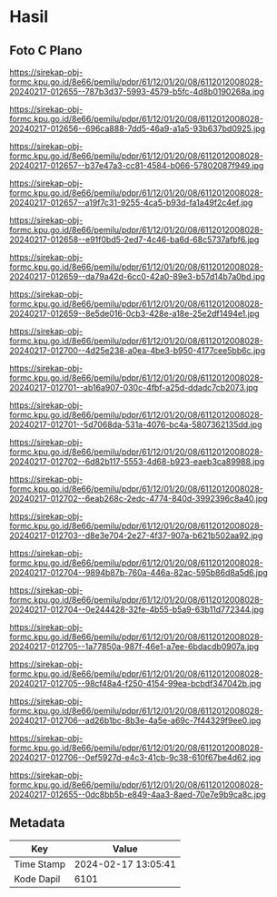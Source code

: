 # Hasil

## Foto C Plano

https://sirekap-obj-formc.kpu.go.id/8e66/pemilu/pdpr/61/12/01/20/08/6112012008028-20240217-012655--787b3d37-5993-4579-b5fc-4d8b0190268a.jpg

https://sirekap-obj-formc.kpu.go.id/8e66/pemilu/pdpr/61/12/01/20/08/6112012008028-20240217-012656--696ca888-7dd5-46a9-a1a5-93b637bd0925.jpg

https://sirekap-obj-formc.kpu.go.id/8e66/pemilu/pdpr/61/12/01/20/08/6112012008028-20240217-012657--b37e47a3-cc81-4584-b066-57802087f949.jpg

https://sirekap-obj-formc.kpu.go.id/8e66/pemilu/pdpr/61/12/01/20/08/6112012008028-20240217-012657--a19f7c31-9255-4ca5-b93d-fa1a49f2c4ef.jpg

https://sirekap-obj-formc.kpu.go.id/8e66/pemilu/pdpr/61/12/01/20/08/6112012008028-20240217-012658--e91f0bd5-2ed7-4c46-ba6d-68c5737afbf6.jpg

https://sirekap-obj-formc.kpu.go.id/8e66/pemilu/pdpr/61/12/01/20/08/6112012008028-20240217-012659--da79a42d-6cc0-42a0-89e3-b57d14b7a0bd.jpg

https://sirekap-obj-formc.kpu.go.id/8e66/pemilu/pdpr/61/12/01/20/08/6112012008028-20240217-012659--8e5de016-0cb3-428e-a18e-25e2df1494e1.jpg

https://sirekap-obj-formc.kpu.go.id/8e66/pemilu/pdpr/61/12/01/20/08/6112012008028-20240217-012700--4d25e238-a0ea-4be3-b950-4177cee5bb6c.jpg

https://sirekap-obj-formc.kpu.go.id/8e66/pemilu/pdpr/61/12/01/20/08/6112012008028-20240217-012701--ab16a907-030c-4fbf-a25d-ddadc7cb2073.jpg

https://sirekap-obj-formc.kpu.go.id/8e66/pemilu/pdpr/61/12/01/20/08/6112012008028-20240217-012701--5d7068da-531a-4076-bc4a-5807362135dd.jpg

https://sirekap-obj-formc.kpu.go.id/8e66/pemilu/pdpr/61/12/01/20/08/6112012008028-20240217-012702--6d82b117-5553-4d68-b923-eaeb3ca89988.jpg

https://sirekap-obj-formc.kpu.go.id/8e66/pemilu/pdpr/61/12/01/20/08/6112012008028-20240217-012702--6eab268c-2edc-4774-840d-3992396c8a40.jpg

https://sirekap-obj-formc.kpu.go.id/8e66/pemilu/pdpr/61/12/01/20/08/6112012008028-20240217-012703--d8e3e704-2e27-4f37-907a-b621b502aa92.jpg

https://sirekap-obj-formc.kpu.go.id/8e66/pemilu/pdpr/61/12/01/20/08/6112012008028-20240217-012704--9894b87b-760a-446a-82ac-595b86d8a5d6.jpg

https://sirekap-obj-formc.kpu.go.id/8e66/pemilu/pdpr/61/12/01/20/08/6112012008028-20240217-012704--0e244428-32fe-4b55-b5a9-63b11d772344.jpg

https://sirekap-obj-formc.kpu.go.id/8e66/pemilu/pdpr/61/12/01/20/08/6112012008028-20240217-012705--1a77850a-987f-46e1-a7ee-6bdacdb0907a.jpg

https://sirekap-obj-formc.kpu.go.id/8e66/pemilu/pdpr/61/12/01/20/08/6112012008028-20240217-012705--98cf48a4-f250-4154-99ea-bcbdf347042b.jpg

https://sirekap-obj-formc.kpu.go.id/8e66/pemilu/pdpr/61/12/01/20/08/6112012008028-20240217-012706--ad26b1bc-8b3e-4a5e-a69c-7f44329f9ee0.jpg

https://sirekap-obj-formc.kpu.go.id/8e66/pemilu/pdpr/61/12/01/20/08/6112012008028-20240217-012706--0ef5927d-e4c3-41cb-9c38-610f67be4d62.jpg

https://sirekap-obj-formc.kpu.go.id/8e66/pemilu/pdpr/61/12/01/20/08/6112012008028-20240217-012655--0dc8bb5b-e849-4aa3-8aed-70e7e9b9ca8c.jpg


## Metadata

| Key        | Value               |
| ---------- | ------------------- |
| Time Stamp | 2024-02-17 13:05:41 |
| Kode Dapil | 6101                |



